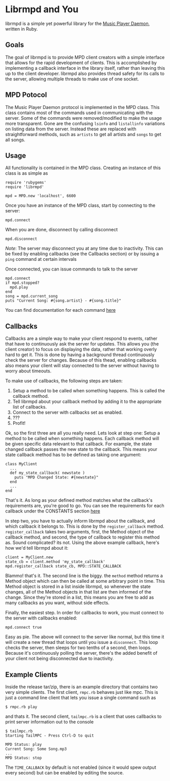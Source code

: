 # Librmpd and You #

librmpd is a simple yet powerful library for the
[Music Player Daemon](http://www.musicpd.org), written in Ruby.

## Goals ##

The goal of librmpd is to provide MPD client creators with a simple
interface that allows for the rapid development of clients. This is
accomplished by implementing a callback interface in the library itself,
rather than leaving this up to the client developer. librmpd also provides
thread safety for its calls to the server, allowing multiple threads to
make use of one socket.

## MPD Potocol ##

The Music Player Daemon protocol is implemented in the MPD class. This class
contains most of the commands used in communicating with the server. Some of
the commands were removed/modified to make the usage more transparent. Gone
are the confusing `lsinfo` and `listallinfo` variations on listing data
from the server. Instead these are replaced with straightforward methods,
such as `artists` to get all artists and `songs` to get all songs.

## Usage ##

All functionality is contained in the MPD class. Creating an instance of this
class is as simple as

    require 'rubygems'
    require 'librmpd'
    
    mpd = MPD.new 'localhost', 6600

Once you have an instance of the MPD class, start by connecting to the server:

    mpd.connect

When you are done, disconnect by calling disconnect

    mpd.disconnect

*Note*: The server may disconnect you at any time due to inactivity. This can
be fixed by enabling callbacks (see the Callbacks section) or by issuing a
`ping` command at certain intervals

Once connected, you can issue commands to talk to the server

    mpd.connect
    if mpd.stopped?
      mpd.play
    end
    song = mpd.current_song
    puts "Current Song: #{song.artist} - #{song.title}"

You can find documentation for each command [here](http://librmpd.rubyforge.org/docs)

## Callbacks ##

Callbacks are a simple way to make your client respond to events, rather that have to continuously ask the server for updates. This allows you (the client creator) to focus on displaying the data, rather that working overly hard to get it. This is done by having a background thread continuously check the server for changes. Because of this thead, enabling callbacks also means your client will stay connected to the server without having to worry about timeouts.

To make use of callbacks, the following steps are taken:

  1. Setup a method to be called when something happens. This is called the callback method.
  2. Tell librmpd about your callback method by adding it to the appropriate list of callbacks.
  3. Connect to the server with callbacks set as enabled.
  4. ???
  5. Profit!

Ok, so the first three are all you really need. Lets look at step one: Setup a method to be called when something happens. Each callback method will be given specific data relevant to that callback. For example, the state changed callback passes the new state to the callback. This means your state callback method has to be defined as taking one argument:

    class MyClient
      ...
      def my_state_callback( newstate )
        puts "MPD Changed State: #{newstate}"
      end
      ...
    end

That's it. As long as your defined method matches what the callback's requirements are, you're good to go. You can see the requirements for each callback under the CONSTANTS section [here](http://librmpd.rubyforge.org/docs/classes/MPD.html)

In step two, you have to actually inform librmpd about the callback, and which callback it belongs to. This is done by the `register_callback` method. `register_callback` takes two arguments, first, the Method object of the callback method, and second, the type of callback to register this method as. Sound complicated? its not. Using the above example callback, here's how we'd tell librmpd about it:

    client = MyClient.new
    state_cb = client.method 'my_state_callback'
    mpd.register_callback state_cb, MPD::STATE_CALLBACK

Blammo! that's it. The second line is the biggy. the `method` method returns a Method object which can then be called at some arbitrary point in time. This Method object is stored in a list inside librmpd, so whenever the state changes, all of the Method objects in that list are then informed of the change. Since they're stored in a list, this means you are free to add as many callbacks as you want, without side effects.

Finally, the easiest step. In order for callbacks to work, you must connect to the server with callbacks enabled:

    mpd.connect true

Easy as pie. The above will connect to the server like normal, but this time it will create a new thread that loops until you issue a `disconnect`. This loop checks the server, then sleeps for two tenths of a second, then loops. Because it's continuously polling the server, there's the added benefit of your client not being disconnected due to inactivity.

## Example Clients ##

Inside the release tar/zip, there is an example directory that contains two very simple clients. The first client, `rmpc.rb` behaves just like mpc. This is just a command line client that lets you issue a single command such as

    $ rmpc.rb play

and thats it. The second client, `tailmpc.rb` is a client that uses callbacks to print server information out to the console

    $ tailmpc.rb
    Starting TailMPC - Press Ctrl-D to quit
    
    MPD Status: play
    Current Song: Some Song.mp3
    ...
    MPD Status: stop

The `TIME_CALLBACK` by default is not enabled (since it would spew output every second) but can be enabled by editing the source.
